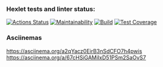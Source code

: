 ### Hexlet tests and linter status:
[![Actions Status](https://github.com/ViktorBlyakherov/java-project-lvl2/workflows/hexlet-check/badge.svg)](https://github.com/ViktorBlyakherov/java-project-lvl2/actions)
[![Maintainability](https://api.codeclimate.com/v1/badges/ad6bffad805eb52cfe9a/maintainability)](https://codeclimate.com/github/ViktorBlyakherov/java-project-lvl2/maintainability)
[![Build](https://github.com/ViktorBlyakherov/java-project-lvl2/actions/workflows/gradle.yml/badge.svg)](https://github.com/ViktorBlyakherov/java-project-lvl2/actions/workflows/gradle.yml)
[![Test Coverage](https://api.codeclimate.com/v1/badges/ad6bffad805eb52cfe9a/test_coverage)](https://codeclimate.com/github/ViktorBlyakherov/java-project-lvl2/test_coverage)

### Asciinemas
https://asciinema.org/a2qYacz0EirB3nSdCFO7h4pwis
https://asciinema.org/a/67cHSiGAMiIxD51PSm2SaOvS7